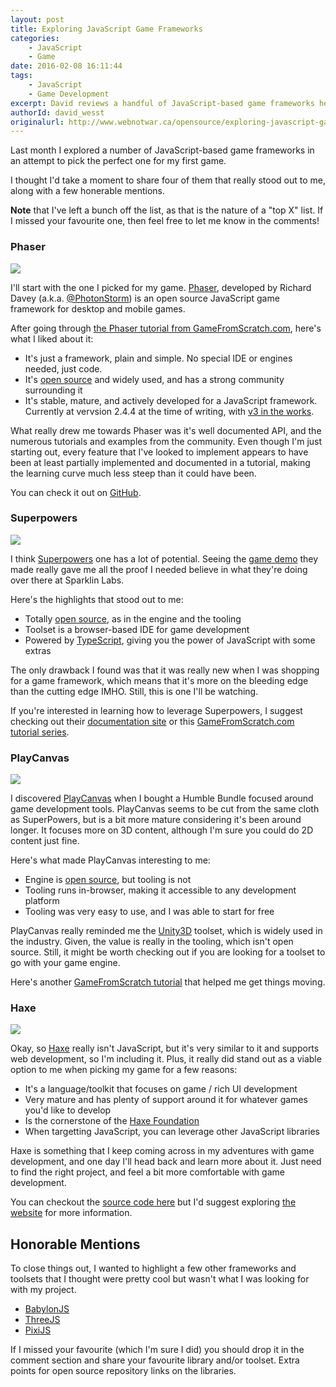 ```yaml
---
layout: post
title: Exploring JavaScript Game Frameworks
categories:
    - JavaScript
    - Game
date: 2016-02-08 16:11:44
tags:
    - JavaScript
    - Game Development
excerpt: David reviews a handful of JavaScript-based game frameworks he went through before selecting one for his new game.
authorId: david_wesst
originalurl: http://www.webnotwar.ca/opensource/exploring-javascript-game-frameworks
---
```

Last month I explored a number of JavaScript-based game frameworks in an attempt to pick the perfect one for my first game.

I thought I'd take a moment to share four of them that really stood out to me, along with a few honerable mentions.

**Note** that I've left a bunch off the list, as that is the nature of a "top X" list. If I missed your favourite one, then feel free to let me know in the comments!

### Phaser
![](http://blog.davidwesst.com/2016/02/Exploring-JavaScript-Game-Frameworks/phaser.png)

I'll start with the one I picked for my game. [Phaser](http://phaser.io/), developed by Richard Davey (a.k.a. [@PhotonStorm](https://twitter.com/photonstorm)) is an open source JavaScript game framework for desktop and mobile games.

After going through [the Phaser tutorial from GameFromScratch.com](http://www.gamefromscratch.com/page/Adventures-in-Phaser-with-TypeScript-tutorial-series.aspx), here's what I liked about it:

* It's just a framework, plain and simple. No special IDE or engines needed, just code.
* It's [open source](https://github.com/photonstorm/phaser) and widely used, and has a strong community surrounding it
* It's stable, mature, and actively developed for a JavaScript framework. Currently at vervsion 2.4.4 at the time of writing, with [v3 in the works](http://phaser.io/labs).

What really drew me towards Phaser was it's well documented API, and the numerous tutorials and examples from the community. Even though I'm just starting out, every feature that I've looked to implement appears to have been at least partially implemented and documented in a tutorial, making the learning curve much less steep than it could have been.

You can check it out on [GitHub](https://github.com/photonstorm/phaser).

### Superpowers
![](http://blog.davidwesst.com/2016/02/Exploring-JavaScript-Game-Frameworks/superpowers.png)

I think [Superpowers](http://superpowers-html5.com/index.en.html) one has a lot of potential. Seeing the [game demo](http://sparklinlabs.itch.io/discover-superpowers) they made really gave me all the proof I needed believe in what they're doing over there at Sparklin Labs.

Here's the highlights that stood out to me:
* Totally [open source](https://github.com/superpowers/superpowers), as in the engine and the tooling
* Toolset is a browser-based IDE for game development
* Powered by [TypeScript](http://www.typescriptlang.org/), giving you the power of JavaScript with some extras

The only drawback I found was that it was really new when I was shopping for a game framework, which means that it's more on the bleeding edge than the cutting edge IMHO. Still, this is one I'll be watching.

If you're interested in learning how to leverage Superpowers, I suggest checking out their [documentation site](http://docs.superpowers-html5.com/en/getting-started/about-superpowers) or this [GameFromScratch.com tutorial series](http://www.gamefromscratch.com/post/2016/02/01/Superpowers-Tutorial-Series-Part-One-Getting-Started.aspx).

### PlayCanvas
![](http://blog.davidwesst.com/2016/02/Exploring-JavaScript-Game-Frameworks/playcanvas.png)

I discovered [PlayCanvas](https://playcanvas.com/) when I bought a Humble Bundle focused around game development tools. PlayCanvas seems to be cut from the same cloth as SuperPowers, but is a bit more mature considering it's been around longer. It focuses more on 3D content, although I'm sure you could do 2D content just fine.

Here's what made PlayCanvas interesting to me:
* Engine is [open source](https://github.com/playcanvas/engine), but tooling is not
* Tooling runs in-browser, making it accessible to any development platform
* Tooling was very easy to use, and I was able to start for free

PlayCanvas really reminded me the [Unity3D](https://unity3d.com/) toolset, which is widely used in the industry. Given, the value is really in the tooling, which isn't open source. Still, it might be worth checking out if you are looking for a toolset to go with your game engine.

Here's another [GameFromScratch tutorial](http://www.gamefromscratch.com/post/2015/04/19/A-Closer-Look-at-the-PlayCanvas-Game-Engine.aspx) that helped me get things moving.

### Haxe
![](http://blog.davidwesst.com/2016/02/Exploring-JavaScript-Game-Frameworks/haxe.png)

Okay, so [Haxe](http://haxe.org/) really isn't JavaScript, but it's very similar to it and supports web development, so I'm including it. Plus, it really did stand out as a viable option to me when picking my game for a few reasons:

* It's a language/toolkit that focuses on game / rich UI development
* Very mature and has plenty of support around it for whatever games you'd like to develop
* Is the cornerstone of the [Haxe Foundation](http://haxe.org/foundation/)
* When targetting JavaScript, you can leverage other JavaScript libraries

Haxe is something that I keep coming across in my adventures with game development, and one day I'll head back and learn more about it. Just need to find the right project, and feel a bit more comfortable with game development.

You can checkout the [source code here](https://github.com/HaxeFoundation/haxe) but I'd suggest exploring [the website](http://haxe.org/) for more information.

## Honorable Mentions
To close things out, I wanted to highlight a few other frameworks and toolsets that I thought were pretty cool but wasn't what I was looking for with my project.

* [BabylonJS](http://babylonjs.com/)
* [ThreeJS](http://threejs.org/)
* [PixiJS](http://www.pixijs.com/)

If I missed your favourite (which I'm sure I did) you should drop it in the comment section and share your favourite library and/or toolset. Extra points for open source repository links on the libraries.